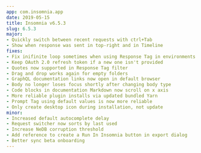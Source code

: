 ```yaml
---
app: com.insomnia.app
date: 2019-05-15
title: Insomnia v6.5.3
slug: 6.5.3
major:
- Quickly switch between recent requests with ctrl+Tab
- Show when response was sent in top-right and in Timeline
fixes:
- Fix inifinite loop sometimes when using Response Tag in environments
- Keep OAuth 2.0 refresh token if a new one isn't provided
- Quotes now supported in Response Tag filter
- Drag and drop works again for empty folders
- GraphQL documentation links now open in default browser
- Body no longer loses focus shortly after changing body type
- Code blocks in documentation Markdown now scroll on x axis
- More reliable plugin installs via updated bundled Yarn
- Prompt Tag using default values is now more reliable
- Only create desktop icon during installation, not update
minor:
- Increased default autocomplete delay
- Request switcher now sorts by last used
- Increase NeDB corruption threshold
- Add reference to create a Run In Insomnia button in export dialog
- Better sync beta onboarding
---
```

